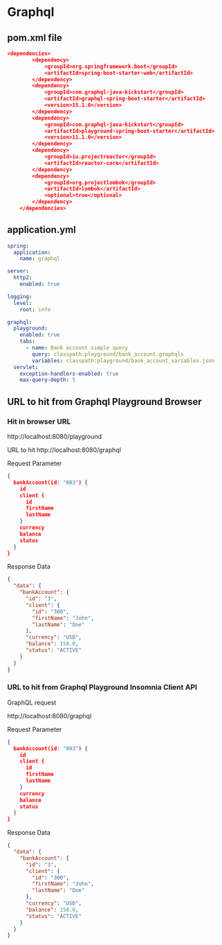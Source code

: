 # Graphql

## pom.xml file

````json
<dependencies>
		<dependency>
			<groupId>org.springframework.boot</groupId>
			<artifactId>spring-boot-starter-web</artifactId>
		</dependency>
		<dependency>
			<groupId>com.graphql-java-kickstart</groupId>
			<artifactId>graphql-spring-boot-starter</artifactId>
			<version>15.1.0</version>
		</dependency>
		<dependency>
			<groupId>com.graphql-java-kickstart</groupId>
			<artifactId>playground-spring-boot-starter</artifactId>
			<version>11.1.0</version>
		</dependency>
		<dependency>
			<groupId>io.projectreactor</groupId>
			<artifactId>reactor-core</artifactId>
		</dependency>
		<dependency>
			<groupId>org.projectlombok</groupId>
			<artifactId>lombok</artifactId>
			<optional>true</optional>
		</dependency>
	</dependencies>
````

## application.yml

````yaml
spring:
  application:
    name: graphql

server:
  http2:
    enabled: true

logging:
  level:
    root: info

graphql:
  playground:
    enabled: true
    tabs:
      - name: Bank account simple query
        query: classpath:playground/bank_account.graphqls
        variables: classpath:playground/bank_account_variables.json
  servlet:
    exception-handlers-enabled: true
    max-query-depth: 5

````

## URL to hit from Graphql Playground Browser

### Hit in browser URL

http://localhost:8080/playground

URL to hit
http://localhost:8080/graphql

Request Parameter

````json
{
  bankAccount(id: "003") {
    id
    client {
      id
      firstName
      lastName
    }
    currency
    balance
    status
  }
}
````

Response Data

````json
{
  "data": {
    "bankAccount": {
      "id": "3",
      "client": {
        "id": "300",
        "firstName": "John",
        "lastName": "Doe"
      },
      "currency": "USD",
      "balance": 158.0,
      "status": "ACTIVE"
    }
  }
}
````

### URL to hit from Graphql Playground Insomnia Client API

GraphQL request

http://localhost:8080/graphql

Request Parameter

````json
{
  bankAccount(id: "003") {
    id
    client {
      id
      firstName
      lastName
    }
    currency
    balance
    status
  }
}
````

Response Data

````json
{
  "data": {
    "bankAccount": {
      "id": "3",
      "client": {
        "id": "300",
        "firstName": "John",
        "lastName": "Doe"
      },
      "currency": "USD",
      "balance": 158.0,
      "status": "ACTIVE"
    }
  }
}
````
